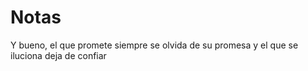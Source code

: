 # Notas

Y bueno, el que promete siempre se olvida de su promesa y el que se iluciona deja de confiar